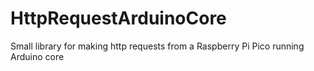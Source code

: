 # HttpRequestArduinoCore
Small library for making http requests from a Raspberry Pi Pico running Arduino core
